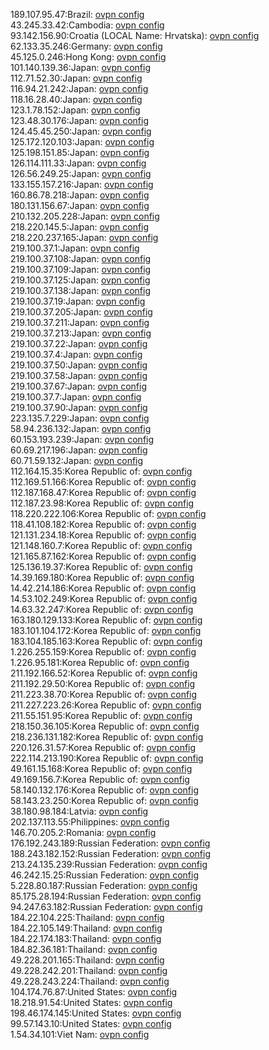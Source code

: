 189.107.95.47:Brazil: [ovpn config](vpn/189_107_95_47.ovpn)  
43.245.33.42:Cambodia: [ovpn config](vpn/43_245_33_42.ovpn)  
93.142.156.90:Croatia (LOCAL Name: Hrvatska): [ovpn config](vpn/93_142_156_90.ovpn)  
62.133.35.246:Germany: [ovpn config](vpn/62_133_35_246.ovpn)  
45.125.0.246:Hong Kong: [ovpn config](vpn/45_125_0_246.ovpn)  
101.140.139.36:Japan: [ovpn config](vpn/101_140_139_36.ovpn)  
112.71.52.30:Japan: [ovpn config](vpn/112_71_52_30.ovpn)  
116.94.21.242:Japan: [ovpn config](vpn/116_94_21_242.ovpn)  
118.16.28.40:Japan: [ovpn config](vpn/118_16_28_40.ovpn)  
123.1.78.152:Japan: [ovpn config](vpn/123_1_78_152.ovpn)  
123.48.30.176:Japan: [ovpn config](vpn/123_48_30_176.ovpn)  
124.45.45.250:Japan: [ovpn config](vpn/124_45_45_250.ovpn)  
125.172.120.103:Japan: [ovpn config](vpn/125_172_120_103.ovpn)  
125.198.151.85:Japan: [ovpn config](vpn/125_198_151_85.ovpn)  
126.114.111.33:Japan: [ovpn config](vpn/126_114_111_33.ovpn)  
126.56.249.25:Japan: [ovpn config](vpn/126_56_249_25.ovpn)  
133.155.157.216:Japan: [ovpn config](vpn/133_155_157_216.ovpn)  
160.86.78.218:Japan: [ovpn config](vpn/160_86_78_218.ovpn)  
180.131.156.67:Japan: [ovpn config](vpn/180_131_156_67.ovpn)  
210.132.205.228:Japan: [ovpn config](vpn/210_132_205_228.ovpn)  
218.220.145.5:Japan: [ovpn config](vpn/218_220_145_5.ovpn)  
218.220.237.165:Japan: [ovpn config](vpn/218_220_237_165.ovpn)  
219.100.37.1:Japan: [ovpn config](vpn/219_100_37_1.ovpn)  
219.100.37.108:Japan: [ovpn config](vpn/219_100_37_108.ovpn)  
219.100.37.109:Japan: [ovpn config](vpn/219_100_37_109.ovpn)  
219.100.37.125:Japan: [ovpn config](vpn/219_100_37_125.ovpn)  
219.100.37.138:Japan: [ovpn config](vpn/219_100_37_138.ovpn)  
219.100.37.19:Japan: [ovpn config](vpn/219_100_37_19.ovpn)  
219.100.37.205:Japan: [ovpn config](vpn/219_100_37_205.ovpn)  
219.100.37.211:Japan: [ovpn config](vpn/219_100_37_211.ovpn)  
219.100.37.213:Japan: [ovpn config](vpn/219_100_37_213.ovpn)  
219.100.37.22:Japan: [ovpn config](vpn/219_100_37_22.ovpn)  
219.100.37.4:Japan: [ovpn config](vpn/219_100_37_4.ovpn)  
219.100.37.50:Japan: [ovpn config](vpn/219_100_37_50.ovpn)  
219.100.37.58:Japan: [ovpn config](vpn/219_100_37_58.ovpn)  
219.100.37.67:Japan: [ovpn config](vpn/219_100_37_67.ovpn)  
219.100.37.7:Japan: [ovpn config](vpn/219_100_37_7.ovpn)  
219.100.37.90:Japan: [ovpn config](vpn/219_100_37_90.ovpn)  
223.135.7.229:Japan: [ovpn config](vpn/223_135_7_229.ovpn)  
58.94.236.132:Japan: [ovpn config](vpn/58_94_236_132.ovpn)  
60.153.193.239:Japan: [ovpn config](vpn/60_153_193_239.ovpn)  
60.69.217.196:Japan: [ovpn config](vpn/60_69_217_196.ovpn)  
60.71.59.132:Japan: [ovpn config](vpn/60_71_59_132.ovpn)  
112.164.15.35:Korea Republic of: [ovpn config](vpn/112_164_15_35.ovpn)  
112.169.51.166:Korea Republic of: [ovpn config](vpn/112_169_51_166.ovpn)  
112.187.168.47:Korea Republic of: [ovpn config](vpn/112_187_168_47.ovpn)  
112.187.23.98:Korea Republic of: [ovpn config](vpn/112_187_23_98.ovpn)  
118.220.222.106:Korea Republic of: [ovpn config](vpn/118_220_222_106.ovpn)  
118.41.108.182:Korea Republic of: [ovpn config](vpn/118_41_108_182.ovpn)  
121.131.234.18:Korea Republic of: [ovpn config](vpn/121_131_234_18.ovpn)  
121.148.160.7:Korea Republic of: [ovpn config](vpn/121_148_160_7.ovpn)  
121.165.87.162:Korea Republic of: [ovpn config](vpn/121_165_87_162.ovpn)  
125.136.19.37:Korea Republic of: [ovpn config](vpn/125_136_19_37.ovpn)  
14.39.169.180:Korea Republic of: [ovpn config](vpn/14_39_169_180.ovpn)  
14.42.214.186:Korea Republic of: [ovpn config](vpn/14_42_214_186.ovpn)  
14.53.102.249:Korea Republic of: [ovpn config](vpn/14_53_102_249.ovpn)  
14.63.32.247:Korea Republic of: [ovpn config](vpn/14_63_32_247.ovpn)  
163.180.129.133:Korea Republic of: [ovpn config](vpn/163_180_129_133.ovpn)  
183.101.104.172:Korea Republic of: [ovpn config](vpn/183_101_104_172.ovpn)  
183.104.185.163:Korea Republic of: [ovpn config](vpn/183_104_185_163.ovpn)  
1.226.255.159:Korea Republic of: [ovpn config](vpn/1_226_255_159.ovpn)  
1.226.95.181:Korea Republic of: [ovpn config](vpn/1_226_95_181.ovpn)  
211.192.166.52:Korea Republic of: [ovpn config](vpn/211_192_166_52.ovpn)  
211.192.29.50:Korea Republic of: [ovpn config](vpn/211_192_29_50.ovpn)  
211.223.38.70:Korea Republic of: [ovpn config](vpn/211_223_38_70.ovpn)  
211.227.223.26:Korea Republic of: [ovpn config](vpn/211_227_223_26.ovpn)  
211.55.151.95:Korea Republic of: [ovpn config](vpn/211_55_151_95.ovpn)  
218.150.36.105:Korea Republic of: [ovpn config](vpn/218_150_36_105.ovpn)  
218.236.131.182:Korea Republic of: [ovpn config](vpn/218_236_131_182.ovpn)  
220.126.31.57:Korea Republic of: [ovpn config](vpn/220_126_31_57.ovpn)  
222.114.213.190:Korea Republic of: [ovpn config](vpn/222_114_213_190.ovpn)  
49.161.15.168:Korea Republic of: [ovpn config](vpn/49_161_15_168.ovpn)  
49.169.156.7:Korea Republic of: [ovpn config](vpn/49_169_156_7.ovpn)  
58.140.132.176:Korea Republic of: [ovpn config](vpn/58_140_132_176.ovpn)  
58.143.23.250:Korea Republic of: [ovpn config](vpn/58_143_23_250.ovpn)  
38.180.98.184:Latvia: [ovpn config](vpn/38_180_98_184.ovpn)  
202.137.113.55:Philippines: [ovpn config](vpn/202_137_113_55.ovpn)  
146.70.205.2:Romania: [ovpn config](vpn/146_70_205_2.ovpn)  
176.192.243.189:Russian Federation: [ovpn config](vpn/176_192_243_189.ovpn)  
188.243.182.152:Russian Federation: [ovpn config](vpn/188_243_182_152.ovpn)  
213.24.135.239:Russian Federation: [ovpn config](vpn/213_24_135_239.ovpn)  
46.242.15.25:Russian Federation: [ovpn config](vpn/46_242_15_25.ovpn)  
5.228.80.187:Russian Federation: [ovpn config](vpn/5_228_80_187.ovpn)  
85.175.28.194:Russian Federation: [ovpn config](vpn/85_175_28_194.ovpn)  
94.247.63.182:Russian Federation: [ovpn config](vpn/94_247_63_182.ovpn)  
184.22.104.225:Thailand: [ovpn config](vpn/184_22_104_225.ovpn)  
184.22.105.149:Thailand: [ovpn config](vpn/184_22_105_149.ovpn)  
184.22.174.183:Thailand: [ovpn config](vpn/184_22_174_183.ovpn)  
184.82.36.181:Thailand: [ovpn config](vpn/184_82_36_181.ovpn)  
49.228.201.165:Thailand: [ovpn config](vpn/49_228_201_165.ovpn)  
49.228.242.201:Thailand: [ovpn config](vpn/49_228_242_201.ovpn)  
49.228.243.224:Thailand: [ovpn config](vpn/49_228_243_224.ovpn)  
104.174.76.87:United States: [ovpn config](vpn/104_174_76_87.ovpn)  
18.218.91.54:United States: [ovpn config](vpn/18_218_91_54.ovpn)  
198.46.174.145:United States: [ovpn config](vpn/198_46_174_145.ovpn)  
99.57.143.10:United States: [ovpn config](vpn/99_57_143_10.ovpn)  
1.54.34.101:Viet Nam: [ovpn config](vpn/1_54_34_101.ovpn)  
